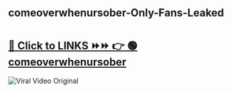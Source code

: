 
 ## comeoverwhenursober-Only-Fans-Leaked

# <h2><a href="https://clipsfans.com/comeoverwhenursober&ref=git">🔗 Click to LINKS ⏩⏩ 👉 🟢 comeoverwhenursober </a></h2>

<a href="https://clipsfans.com/comeoverwhenursober&ref=git" rel="nofollow" data-target="animated-image.originalLink"><img src="https://i.ibb.co.com/xMMVF88/686577567.gif" alt="Viral Video Original" style="max-width: 100%; display: inline-block;" data-target="animated-image.originalImage"></a>
